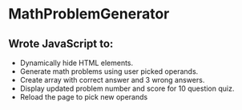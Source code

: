 # MathProblemGenerator
## Wrote JavaScript to:
* Dynamically hide HTML elements.
* Generate math problems using user picked operands.
* Create array with correct answer and 3 wrong answers.
* Display updated problem number and score for 10 question quiz.
* Reload the page to pick new operands
